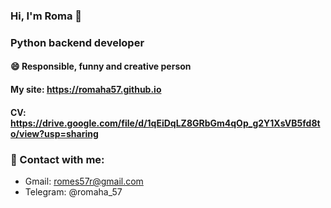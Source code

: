 ### Hi, I'm Roma 👋
### Python backend developer
#### 😄 Responsible, funny and creative person
#### My site: https://romaha57.github.io
#### CV: https://drive.google.com/file/d/1qEiDqLZ8GRbGm4qOp_g2Y1XsVB5fd8to/view?usp=sharing
### 💬 Contact with me:
- Gmail: romes57r@gmail.com  
- Telegram: @romaha_57
